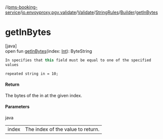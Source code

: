 //[pms-booking-service](../../../../../index.md)/[io.envoyproxy.pgv.validate](../../../index.md)/[Validate](../../index.md)/[StringRules](../index.md)/[Builder](index.md)/[getInBytes](get-in-bytes.md)

# getInBytes

[java]\
open fun [getInBytes](get-in-bytes.md)(index: [Int](https://kotlinlang.org/api/core/kotlin-stdlib/kotlin/-int/index.html)): ByteString

```kotlin
In specifies that this field must be equal to one of the specified
values

```
`repeated string in = 10;`

#### Return

The bytes of the in at the given index.

#### Parameters

java

| | |
|---|---|
| index | The index of the value to return. |